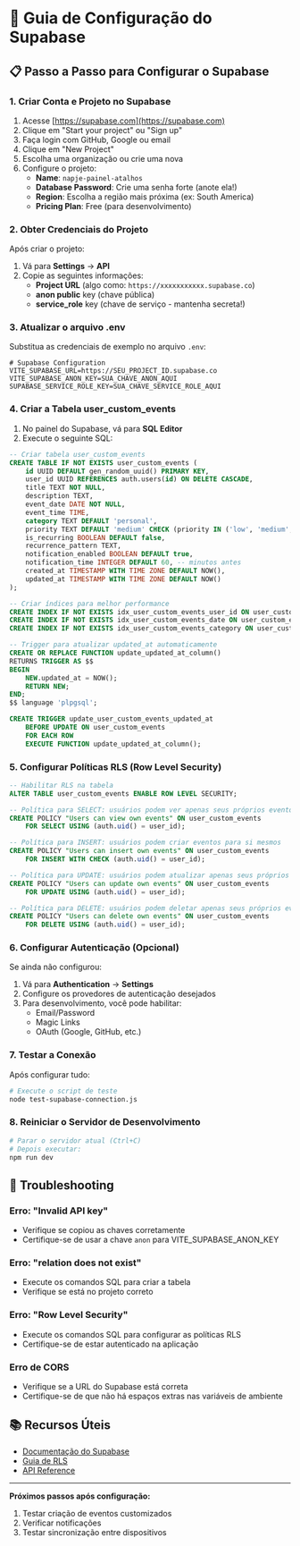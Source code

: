 # 🚀 Guia de Configuração do Supabase

## 📋 Passo a Passo para Configurar o Supabase

### 1. Criar Conta e Projeto no Supabase

1. Acesse [https://supabase.com](https://supabase.com)
2. Clique em "Start your project" ou "Sign up"
3. Faça login com GitHub, Google ou email
4. Clique em "New Project"
5. Escolha uma organização ou crie uma nova
6. Configure o projeto:
   - **Name**: `napje-painel-atalhos`
   - **Database Password**: Crie uma senha forte (anote ela!)
   - **Region**: Escolha a região mais próxima (ex: South America)
   - **Pricing Plan**: Free (para desenvolvimento)

### 2. Obter Credenciais do Projeto

Após criar o projeto:

1. Vá para **Settings** → **API**
2. Copie as seguintes informações:
   - **Project URL** (algo como: `https://xxxxxxxxxxx.supabase.co`)
   - **anon public** key (chave pública)
   - **service_role** key (chave de serviço - mantenha secreta!)

### 3. Atualizar o arquivo .env

Substitua as credenciais de exemplo no arquivo `.env`:

```env
# Supabase Configuration
VITE_SUPABASE_URL=https://SEU_PROJECT_ID.supabase.co
VITE_SUPABASE_ANON_KEY=SUA_CHAVE_ANON_AQUI
SUPABASE_SERVICE_ROLE_KEY=SUA_CHAVE_SERVICE_ROLE_AQUI
```

### 4. Criar a Tabela user_custom_events

1. No painel do Supabase, vá para **SQL Editor**
2. Execute o seguinte SQL:

```sql
-- Criar tabela user_custom_events
CREATE TABLE IF NOT EXISTS user_custom_events (
    id UUID DEFAULT gen_random_uuid() PRIMARY KEY,
    user_id UUID REFERENCES auth.users(id) ON DELETE CASCADE,
    title TEXT NOT NULL,
    description TEXT,
    event_date DATE NOT NULL,
    event_time TIME,
    category TEXT DEFAULT 'personal',
    priority TEXT DEFAULT 'medium' CHECK (priority IN ('low', 'medium', 'high')),
    is_recurring BOOLEAN DEFAULT false,
    recurrence_pattern TEXT,
    notification_enabled BOOLEAN DEFAULT true,
    notification_time INTEGER DEFAULT 60, -- minutos antes
    created_at TIMESTAMP WITH TIME ZONE DEFAULT NOW(),
    updated_at TIMESTAMP WITH TIME ZONE DEFAULT NOW()
);

-- Criar índices para melhor performance
CREATE INDEX IF NOT EXISTS idx_user_custom_events_user_id ON user_custom_events(user_id);
CREATE INDEX IF NOT EXISTS idx_user_custom_events_date ON user_custom_events(event_date);
CREATE INDEX IF NOT EXISTS idx_user_custom_events_category ON user_custom_events(category);

-- Trigger para atualizar updated_at automaticamente
CREATE OR REPLACE FUNCTION update_updated_at_column()
RETURNS TRIGGER AS $$
BEGIN
    NEW.updated_at = NOW();
    RETURN NEW;
END;
$$ language 'plpgsql';

CREATE TRIGGER update_user_custom_events_updated_at
    BEFORE UPDATE ON user_custom_events
    FOR EACH ROW
    EXECUTE FUNCTION update_updated_at_column();
```

### 5. Configurar Políticas RLS (Row Level Security)

```sql
-- Habilitar RLS na tabela
ALTER TABLE user_custom_events ENABLE ROW LEVEL SECURITY;

-- Política para SELECT: usuários podem ver apenas seus próprios eventos
CREATE POLICY "Users can view own events" ON user_custom_events
    FOR SELECT USING (auth.uid() = user_id);

-- Política para INSERT: usuários podem criar eventos para si mesmos
CREATE POLICY "Users can insert own events" ON user_custom_events
    FOR INSERT WITH CHECK (auth.uid() = user_id);

-- Política para UPDATE: usuários podem atualizar apenas seus próprios eventos
CREATE POLICY "Users can update own events" ON user_custom_events
    FOR UPDATE USING (auth.uid() = user_id);

-- Política para DELETE: usuários podem deletar apenas seus próprios eventos
CREATE POLICY "Users can delete own events" ON user_custom_events
    FOR DELETE USING (auth.uid() = user_id);
```

### 6. Configurar Autenticação (Opcional)

Se ainda não configurou:

1. Vá para **Authentication** → **Settings**
2. Configure os provedores de autenticação desejados
3. Para desenvolvimento, você pode habilitar:
   - Email/Password
   - Magic Links
   - OAuth (Google, GitHub, etc.)

### 7. Testar a Conexão

Após configurar tudo:

```bash
# Execute o script de teste
node test-supabase-connection.js
```

### 8. Reiniciar o Servidor de Desenvolvimento

```bash
# Parar o servidor atual (Ctrl+C)
# Depois executar:
npm run dev
```

## 🔧 Troubleshooting

### Erro: "Invalid API key"
- Verifique se copiou as chaves corretamente
- Certifique-se de usar a chave `anon` para VITE_SUPABASE_ANON_KEY

### Erro: "relation does not exist"
- Execute os comandos SQL para criar a tabela
- Verifique se está no projeto correto

### Erro: "Row Level Security"
- Execute os comandos SQL para configurar as políticas RLS
- Certifique-se de estar autenticado na aplicação

### Erro de CORS
- Verifique se a URL do Supabase está correta
- Certifique-se de que não há espaços extras nas variáveis de ambiente

## 📚 Recursos Úteis

- [Documentação do Supabase](https://supabase.com/docs)
- [Guia de RLS](https://supabase.com/docs/guides/auth/row-level-security)
- [API Reference](https://supabase.com/docs/reference/javascript)

---

**Próximos passos após configuração:**
1. Testar criação de eventos customizados
2. Verificar notificações
3. Testar sincronização entre dispositivos